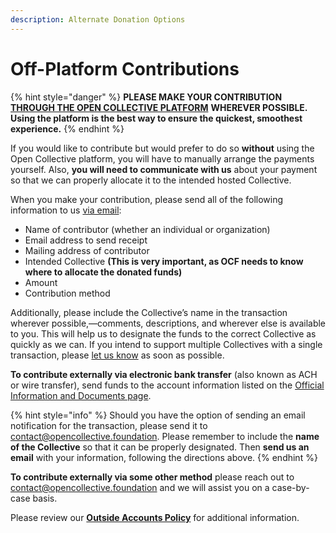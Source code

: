 ```yaml
---
description: Alternate Donation Options
---
```


# Off-Platform Contributions

{% hint style="danger" %}
**PLEASE MAKE YOUR CONTRIBUTION** [**THROUGH THE OPEN COLLECTIVE PLATFORM**](./) **WHEREVER POSSIBLE. Using the platform is the best way to ensure the quickest, smoothest experience.**
{% endhint %}

If you would like to contribute but would prefer to do so **without** using the Open Collective platform, you will have to manually arrange the payments yourself. Also, **you will need to communicate with us** about your payment so that we can properly allocate it to the intended hosted Collective.

When you make your contribution, please send all of the following information to us [via email](mailto:contact@opencollective.foundation):

* Name of contributor (whether an individual or organization)
* Email address to send receipt
* Mailing address of contributor
* Intended Collective **(This is very important, as OCF needs to know where to allocate the donated funds)**
* Amount
* Contribution method

Additionally, please include the Collective’s name in the transaction wherever possible,—comments, descriptions, and wherever else is available to you. This will help us to designate the funds to the correct Collective as quickly as we can. If you intend to support multiple Collectives with a single transaction, please [let us know](mailto:contact@opencollective.foundation) as soon as possible.

**To contribute externally via electronic bank transfer** (also known as ACH or wire transfer), send funds to the account information listed on the [Official Information and Documents page](https://docs.opencollective.foundation/about/official-info).

{% hint style="info" %}
Should you have the option of sending an email notification for the transaction, please send it to [contact@opencollective.foundation](mailto:contact@opencollective.foundation). Please remember to include the **name of the Collective** so that it can be properly designated. Then **send us an email** with your information, following the directions above.
{% endhint %}

**To contribute externally via some other method** please reach out to [contact@opencollective.foundation](mailto:contact@opencollective.foundation) and we will assist you on a case-by-case basis.

Please review our [**Outside Accounts Policy**](../policies/outside-accounts-policy.md) for additional information.
